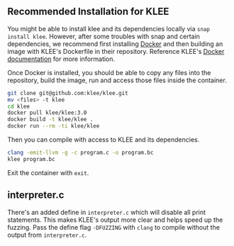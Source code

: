 
## Recommended Installation for KLEE

You might be able to install klee and its dependencies locally via `snap install klee`.
However, after some troubles with snap and certain dependencies, we recommend first installing [Docker](https://docs.docker.com/engine/install/) and then building an image with KLEE's Dockerfile in their repository.
Reference KLEE's [Docker documentation](https://klee.github.io/docker/) for more information.

Once Docker is installed, you should be able to copy any files into the repository, build the image, run and access those files inside the container.

```bash
git clone git@github.com:klee/klee.git
mv <files> -t klee
cd klee
docker pull klee/klee:3.0
docker build -t klee/klee .
docker run --rm -ti klee/klee
```

Then you can compile with access to KLEE and its dependencies.

```bash
clang -emit-llvm -g -c program.c -o program.bc
klee program.bc
```

Exit the container with `exit`.

## interpreter.c

There's an added define in `interpreter.c` which will disable all print statements.
This makes KLEE's output more clear and helps speed up the fuzzing.
Pass the define flag `-DFUZZING` with `clang` to compile without the output from `interpreter.c`.

